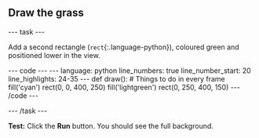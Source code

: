 <h2 class="c-project-heading--task">Draw the grass</h2>

--- task ---

Add a second rectangle (`rect`{:.language-python}), coloured green and positioned lower in the view. 

<div class="c-project-code">
--- code ---
---
language: python
line_numbers: true
line_number_start: 20
line_highlights: 24-35
---
def draw():
# Things to do in every frame
    fill('cyan')
    rect(0, 0, 400, 250)
    fill('lightgreen')
    rect(0, 250, 400, 150)
--- /code ---
</div>

--- /task ---

**Test:** Click the **Run** button. You should see the full background.

